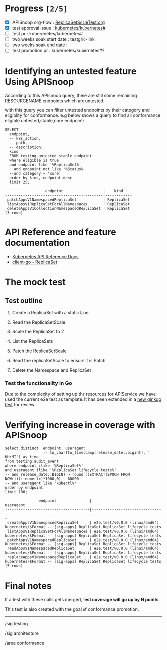 # Progress <code>[2/5]</code>

-   [X] APISnoop org-flow : [ReplicaSetScaleTest.org](https://github.com/cncf/apisnoop/blob/master/tickets/k8s/)
-   [X] test approval issue : [kubernetes/kubernetes#](https://github.com/kubernetes/kubernetes/issues/)
-   [ ] test pr : kuberenetes/kubernetes#
-   [ ] two weeks soak start date : testgrid-link
-   [ ] two weeks soak end date :
-   [ ] test promotion pr : kubernetes/kubernetes#?

# Identifying an untested feature Using APISnoop

According to this APIsnoop query, there are still some remaining RESOURCENAME endpoints which are untested.

with this query you can filter untested endpoints by their category and eligiblity for conformance. e.g below shows a query to find all conformance eligible untested,stable,core endpoints

```sql-mode
SELECT
  endpoint,
  -- k8s_action,
  -- path,
  -- description,
  kind
  FROM testing.untested_stable_endpoint
  where eligible is true
  and endpoint like '%ReplicaSet%'
    and endpoint not like '%Status%'
  --and category = 'core'
  order by kind, endpoint desc
  limit 25;
```

```example
                  endpoint                  |    kind
--------------------------------------------|------------
 patchAppsV1NamespacedReplicaSet            | ReplicaSet
 listAppsV1ReplicaSetForAllNamespaces       | ReplicaSet
 deleteAppsV1CollectionNamespacedReplicaSet | ReplicaSet
(3 rows)

```

# API Reference and feature documentation

-   [Kubernetes API Reference Docs](https://kubernetes.io/docs/reference/generated/kubernetes-api/v1.19/#-strong-write-operations-replicaset-v1-apps-strong-)
-   [client-go - ReplicaSet](https://pkg.go.dev/k8s.io/kubernetes/test/e2e/framework/replicaset)

# The mock test

## Test outline

1.  Create a ReplicaSet with a static label

2.  Read the ReplicaSetScale

3.  Scale the ReplicaSet to 2

4.  List the ReplicaSets

5.  Patch the ReplicaSetScale

6.  Read the replicaSetScale to ensure it is Patch

7.  Delete the Namespace and ReplicaSet

### Test the functionality in Go

Due to the complexity of setting up the resources for APIService we have used the current e2e test as template. It has been extended in a [new ginkgo test](https://github.com/ii/kubernetes/commit/4c95e25f7acfe0e755d535c65fa2d10e852a1cd0) for review.

# Verifying increase in coverage with APISnoop

```sql-mode
select distinct  endpoint, useragent
                 -- to_char(to_timestamp(release_date::bigint), ' HH:MI') as time
from testing.audit_event
where endpoint ilike '%ReplicaSet%'
and useragent ilike '%ReplicaSet lifecycle tests%'
-- and release_date::BIGINT > round(((EXTRACT(EPOCH FROM NOW()))::numeric)*1000,0) - 60000
-- and useragent like 'kubectl%'
order by endpoint
limit 100;

```

```example
               endpoint               |                                              useragent
--------------------------------------|------------------------------------------------------------------------------------------------------
 createAppsV1NamespacedReplicaSet     | e2e.test/v0.0.0 (linux/amd64) kubernetes/$Format -- [sig-apps] ReplicaSet ReplicaSet lifecycle tests
 listAppsV1ReplicaSetForAllNamespaces | e2e.test/v0.0.0 (linux/amd64) kubernetes/$Format -- [sig-apps] ReplicaSet ReplicaSet lifecycle tests
 patchAppsV1NamespacedReplicaSet      | e2e.test/v0.0.0 (linux/amd64) kubernetes/$Format -- [sig-apps] ReplicaSet ReplicaSet lifecycle tests
 readAppsV1NamespacedReplicaSet       | e2e.test/v0.0.0 (linux/amd64) kubernetes/$Format -- [sig-apps] ReplicaSet ReplicaSet lifecycle tests
 replaceAppsV1NamespacedReplicaSet    | e2e.test/v0.0.0 (linux/amd64) kubernetes/$Format -- [sig-apps] ReplicaSet ReplicaSet lifecycle tests
(5 rows)

```

# Final notes

If a test with these calls gets merged, ****test coverage will go up by N points****

This test is also created with the goal of conformance promotion.

---

/sig testing

/sig architecture

/area conformance
